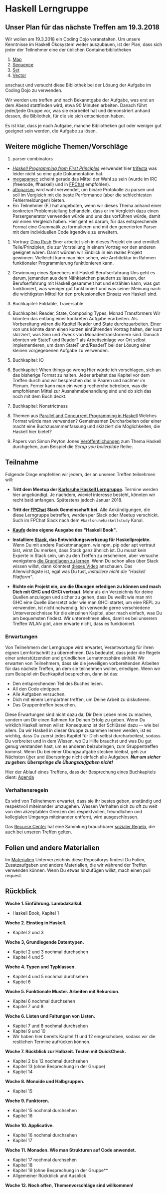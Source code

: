 # Haskell Lerngruppe

## Unser Plan für das nächste Treffen am 19.3.2018

Wir wollen am 19.3.2018 ein Coding Dojo veranstalten. Um unsere Kenntnisse im Haskell Ökosystem
weiter auszubauen, ist der Plan, dass sich jeder der Teilnehmer eine der üblichen Containerbibliotheken

1. [Map](https://www.stackage.org/haddock/lts-10.8/containers-0.5.10.2/Data-Map.html)
1. [Sequence](https://www.stackage.org/haddock/lts-10.8/containers-0.5.10.2/Data-Sequence.html)
1. [Set](https://www.stackage.org/haddock/lts-10.8/containers-0.5.10.2/Data-Set.html)
1. [Vector](https://www.stackage.org/haddock/lts-10.8/vector-0.12.0.1/Data-Vector.html)

anschaut und versucht diese Bibliothek bei der Lösung der Aufgabe im Coding Dojo zu verwenden.

Wir werden uns treffen und nach Bekanntgabe der Aufgabe, was erst an dem Abend stattfinden
wird, etwa 90 Minuten arbeiten. Danach führt jeder/jede Gruppe vor, was sie erarbeitet hat
und demonstriert anhand dessen, die Bibliothek, für die sie sich entschieden haben.

Es ist klar, dass je nach Aufgabe, manche Bibliotheken gut oder weniger gut geeignet sein
werden, die Aufgabe zu lösen.

## Weitere mögliche Themen/Vorschläge

1. parser combinators
  * [_Haskell Programming from First Principles_](http://haskellbook.com/) verwendet hier [trifecta](https://www.stackage.org/lts-10.8/package/trifecta-1.7.1.1) was leider nicht so eine gute Dokumentation hat.
  * [megaparsec](https://www.stackage.org/lts-10.8/package/megaparsec-6.3.0) scheint gerade das Mittel der Wahl zu sein (wurde im IRC (freenode, #haskell) und in [FPChat](http://fpchat-invite.herokuapp.com/) empfohlen).
  * [attoparsec](https://www.stackage.org/lts-10.8/package/attoparsec-0.13.2.2) wird wohl verwendet, um binäre Protokolle zu parsen und soll im Vergleich mit die beste Performance (aber die schlechtesten Fehlermeldungen) bieten.
  * Ein Teilnehmer (F.) hat angeboten, wenn wir dieses Thema anhand einer konkreten Problemstellung behandeln, dass er im Vergleich dazu einen Parsergenerator verwenden würde und uns das vorführen würde, damit wir einen Vergleich haben. Hier geht es darum, für das entsprechende Format eine Grammatik zu formulieren und mit den generierten Parser mit dem individuellen Code irgendwie zu erweitern.

1. Vortrag: [Dino Rush](https://github.com/jxv/dino-rush)
Einer arbeitet sich in dieses Projekt ein und ermittelt Teile/Prinzipien, die zur Vorstellung in einem Vortrag vor den anderen geeignet wären. Damit würden wir Einblick in ein reales Projekt gewinnen. Vielleicht kann man hier sehen, wie Architektur im Rahmen funktionaler Programmierung funktionieren kann.

1. Gewinnung eines Sprechers mit Haskell Berufserfahrung
Uns geht es darum, jemanden aus dem Nähkästchen plaudern zu lassen, der Berufserfahrung mit Haskell gesammelt hat und erzählen kann, was gut funktioniert, was weniger gut funktioniert und was seiner Meinung nach die wichtigsten Mittel für den professionellen Einsatz von Haskell sind.

1. Buchkapitel: Foldable, Traversable

1. Buchkapitel: Reader, State, Composing Types, Monad Transformers
Wir könnten das entlang einer konkreten Aufgabe erarbeiten. Als Vorbereitung wären die Kapitel Reader und State durchzuarbeiten. Einer von uns könnte dann einen kurzen einführenden Vortrag halten, der kurz skizziert, was Sinn und Zweck von Monadentransformern sind. Danach könnten wir StateT und ReaderT als Arbeitseinlage vor Ort selbst implementieren, um dann StateT und/ReaderT bei der Lösung einer kleinen vorgegebenen Aufgabe zu verwenden.

1. Buchkapitel: IO

1. Buchkapitel: When things go wrong
Hier würde ich vorschlagen, sich an das bisherige Format zu halten. Jeder arbeitet das Kapitel vor dem Treffen durch und wir besprechen das in Paaren und nachher im Plenum. Ferner kann man ein wenig recherche betreiben, was die empfohlenen Mittel zur Ausnahmebehandlung sind und ob sich das noch mit dem Buch deckt.

1. Buchkapitel: Nonstrictness

1. Themen aus [Parallel and Concurrent Programming in Haskell](https://simonmar.github.io/pages/pcph.html)
Welches Format würde man verwenden? Gemeinsamen Durcharbeiten oder einer macht eine Buchzusammenfassung und skizziert die Möglichkeiten, die Haskell hier bietet?

1. Papers von Simon Peyton Jones [Veröffentlichungen](https://www.microsoft.com/en-us/research/people/simonpj/?from=http%3A%2F%2Fresearch.microsoft.com%2F~simonpj%2Fpapers%2Fhmap%2Findex.htm) zum Thema Haskell durchgehen, zum Beispiel die _Scrap you boilerplate_ Reihe.

## Teilnahme

Folgende Dinge empfehlen wir jedem, der an unseren Treffen teilnehmen will:

- **Tritt dem Meetup der [Karlsruhe Haskell Lerngruppe](https://www.meetup.com/de-DE/preview/Karlsruhe-Haskell-Lerngruppe).**
Termine werden hier angekündigt. Je nachdem, wieviel interesse besteht, könnten wir recht bald anfangen. Spätestens jedoch Januar 2018.

- **Tritt der [FPChat](http://fpchat-invite.herokuapp.com/) Slack Gemeinschaft bei.**
Alle Ankündigungen, die diese Lerngruppe betreffen, werden per Slack oder Meetup verschickt. Such im FPChat Slack nach dem `#karlsruhehaskellstudy` Kanal.

- **[Kaufe](https://gumroad.com/l/haskellbook) deine eigene Ausgabe des "Haskell Book".**

- **Installiere [Stack](https://docs.haskellstack.org/en/stable/README/), das Entwicklungswerkzeug für Haskellprojekte.**
Wenn Du mit andere Packetmanagern, wie npm, pip oder apt vertraut bist, wirst Du merken, dass Stack ganz ähnlich ist. Du musst kein Experte in Stack sein, um zu den Treffen zu erscheinen, aber versuche wenigstens [die Grundlagen zu lernen](resources/haskell-stack-notes.md). Wenn Du schon alles über Stack wissen willst, dann könntest [dieses Video](https://www.youtube.com/watch?v=sRonIB8ZStw) anschauen. Das Allerwichtigste ist, egal was Du tust, _installiere nicht die "Haskell Platform"_.

- **Richte ein Projekt ein, um die Übungen erledigen zu können und mach Dich mit GHC und GHCi vertraut.**
Mehr als ein Verzeichnis für deine Quellen anzulegen und sicher zu gehen, dass Du weißt wie man mit GHC eine Quelle übersetzt oder wie man GHCi startet, um eine REPL zu verwenden, ist nicht notwendig. Ich verwende gerne verschiedene Unterverzeichnisse für die einzelnen Kapitel, aber mach einfach, was Du am bequemsten findest. Wir unternehmen alles, damit es bei unserern Treffen WLAN gibt, aber erwarte nicht, dass es funktioniert.

### Erwartungen

Von Teilnehmern der Lerngruppe wird erwartet, Verantwortung für ihren eignen Lernfortschritt zu übernehmen. Das bedeutet, dass jeder die Regeln einer unterstützenden und gründlichen Lernatmosphäre einhält. Wir erwarten von Teilnehmern, dass sie die jeweiligen vorbereitenden Arbeiten für das nächste Treffen, an dem sie teilnehmen wollen, erledigen. Wenn wir zum Beispiel ein Buchkapitel besprechen, dann ist das:

- Den entsprechenden Teil des Buches lesen.
- All den Code eintippen.
- Alle Aufgaben versuchen.
- Dich mit einem Lernpartner treffen, um Deine Arbeit zu diskutieren.
- Das Gruppentreffen besuchen.

Diese Erwartungen sind nicht dazu da, Dir Dein Leben mies zu machen, sondern um Dir einen Rahmen für Deinen Erfolg zu geben. Wenn Du wirklich Haskell lernen willst: Konsequenz ist der Schlüssel dazu -- wie bei allem. Da wir Haskell in dieser Gruppe zusammen lernen werden, ist es wichtig, dass Du zuerst jedes Kapitel für Dich selbst durcharbeitest, sodass Du vorbreitet und in dem Wissen, wo Du Hilfe brauchst und was Du gut genug verstanden hast, um es anderen beizubringen, zum Gruppentreffen kommst. Wenn Du bei einer Übungsaufgabe stecken bleibst, geh zur Nächsten über und überspringe nicht einfach alle Aufgaben.
_**Nur um sicher zu gehen: Überspringe die Übungsaufgaben nicht!**_

Hier der Ablauf eines Treffens, dass der Besprechung eines Buchkapitels dient: [Agenda](agenda.md)


### Verhaltensregeln

Es wird von Teilnehmern erwartet, dass sie ihr bestes geben, anständig und respektvoll miteinander umzugehen. Wessen Verhalten sich zu oft zu weit von den akzeptablen Grenzen des respektvollen, freundlichen und kollegialen Umgangs miteinander entfernt, wird ausgeschlossen.

Das [Recurse Center](https://www.recurse.com) hat eine Sammlung brauchbarer [sozialer Regeln](https://www.recurse.com/manual#sub-sec-social-rules), die auch bei unseren Treffen gelten.

## Folien und andere Materialien

Im [Materialien](resources) Unterverzeichnis diese Repositorys findest Du Folien, Zusatzaufgaben und andere Materialien, die wir während der Treffen verwenden können. Wenn Du etwas hinzufügen willst, mach einen pull request.

## Rückblick

**Woche 1. Einführung. Lambdakalkül.**
- Haskell Book, Kapitel 1

**Woche 2. Einstieg in Haskell.**
- Kapitel 2 und 3

**Woche 3, Grundlegende Datentypen.**
- Kapitel 2 und 3 nochmal durchsehen
- Kapitel 4 und 5

**Woche 4. Typen und Typklassen.**
- Kapitel 4 und 5 nochmal durchsehen
- Kapitel 6

**Woche 5. Funktionale Muster. Arbeiten mit Rekursion.**
- Kapitel 6 nochmal durchsehen
- Kapitel 7 und 8

**Woche 6. Listen und Faltungen von Listen.**
- Kapitel 7 und 8 nochmal durchsehen
- Kapitel 9 und 10
- Wir haben hier bereits Kapitel 11 und 12 eingeschoben,
  sodass wir die restlichen Termine aufrücken können.

**Woche 7. Rückblick zur Halbzeit. Testen mit QuickCheck.**
- Kapitel 2 bis 12 nochmal durchsehen
- Kapitel 13 (ohne Besprechung in der Gruppe)
- Kapitel 14

**Woche 8. Monoide und Halbgruppen.**
- Kapitel 15

**Woche 9. Funktoren.**
- Kapitel 15 nochmal durchsehen
- Kapitel 16

**Woche 10. Applicative.**
- Kapitel 16 nochmal durchsehen
- Kapitel 17

**Woche 11. Monaden. Wie man Strukturen auf Code anwendet.**
- Kapitel 17 nochmal durchsehen
- Kapitel 18
- Kapitel 19 (ohne Besprechung in der Gruppe**
- Allgemeiner Rückblick und Ausblick

**Woche 12. Noch offen, Themenvorschläge sind willkommen!**
